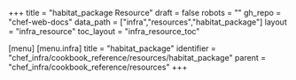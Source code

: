 +++
title = "habitat_package Resource"
draft = false
robots = ""
gh_repo = "chef-web-docs"
data_path = ["infra","resources","habitat_package"]
layout = "infra_resource"
toc_layout = "infra_resource_toc"

[menu]
  [menu.infra]
    title = "habitat_package"
    identifier = "chef_infra/cookbook_reference/resources/habitat_package"
    parent = "chef_infra/cookbook_reference/resources"
+++

<!-- The contents of this page are automatically generated from the habitat_package.yaml file in the data directory. -->
<!-- To suggest a change, edit the https://github.com/chef/chef/blob/master/lib/chef/resource/habitat/habitat_package.rb file
      and submit a pull request to the https://github.com/chef/chef repository. -->
